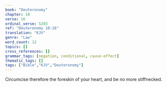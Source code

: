 ```yaml
---
book: "Deuteronomy"
chapter: 10
verse: 16
ordinal_verse: 5203
ref: "Deuteronomy 10:16"
translation: "KJV"
genre: "Law"
word_count: 12
topics: []
cross_references: []
grammar_tags: [negation, conditional, cause-effect]
thematic_tags: []
tags: ["Bible","KJV","Deuteronomy"]
---
```

Circumcise therefore the foreskin of your heart, and be no more stiffnecked.
